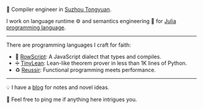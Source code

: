 💼 Compiler engineer in [Suzhou Tongyuan](https://github.com/Suzhou-Tongyuan).

I work on language runtime ⚙️ and semantics engineering 💬 for [Julia programming language](https://julialang.org).

---

There are programming languages I craft for faith:

* 🚣 [RowScript](https://github.com/rowscript/rowscript): A JavaScript dialect that types and compiles.
* ➗ [TinyLean](https://github.com/anqur/TinyLean): Lean-like theorem prover in less than 1K lines of Python.
* ♻️ [Reussir](https://github.com/SchrodingerZhu/reussir-lang): Functional programming meets performance.

---

💡 I have a [blog](https://anqur.lu) for notes and novel ideas.

👀 Feel free to ping me if anything here intrigues you.
